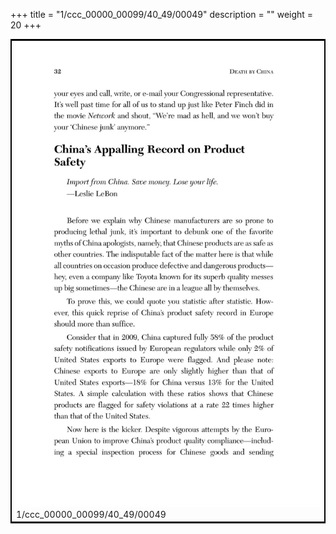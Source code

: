 +++
title = "1/ccc_00000_00099/40_49/00049"
description = ""
weight = 20
+++

<table style="border:2px solid black;max-width:800px;max-height:800px;" 
><tr><td>
<img class="center-fit-jpg"
src="/jpg_/out_jpg_dbc_049.jpg">
1/ccc_00000_00099/40_49/00049
</img></td></tr></table>
